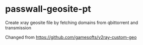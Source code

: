 # passwall-geosite-pt
Create xray geosite file by fetching domains from qbittorrent and transmission

Changed from https://github.com/gamesofts/v2ray-custom-geo
